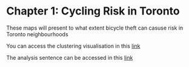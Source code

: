 # Chapter 1: Cycling Risk in Toronto

These maps will present to what extent bicycle theft can casuse risk in Toronto neighbourhoods

You can access the clustering visualisation in this [link](https://zeqiang.fun/Digital-Viz-City-Transformations/Bicycle-Thefts-Risk/Toronto_Clustering_Viz-draft/)

The analysis sentence can be accessed in this [link](https://zeqiang.fun/Digital-Viz-City-Transformations/Bicycle-Thefts-Risk/Code/Toronto-Bike-Theft-Cluster-Analysis.html)
